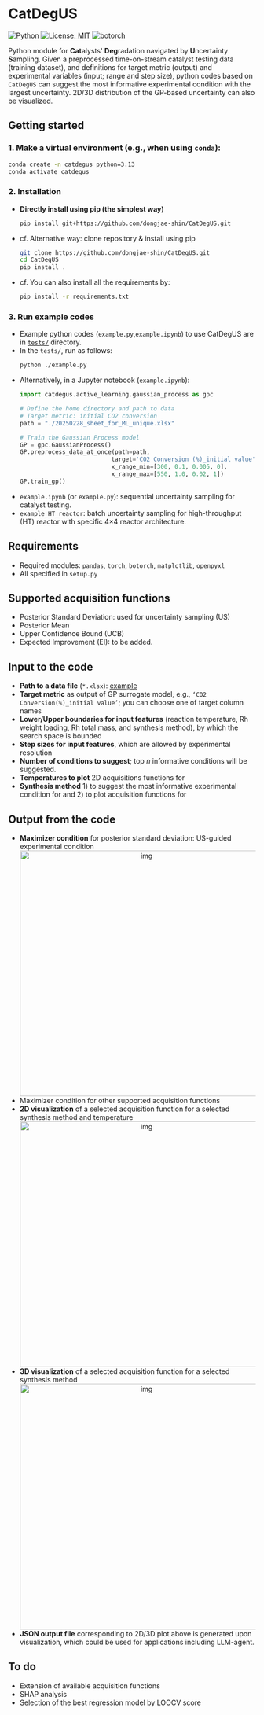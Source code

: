 # CatDegUS

[![Python](https://img.shields.io/badge/python-3.13+-blue.svg)](https://www.python.org/downloads/)
[![License: MIT](https://img.shields.io/badge/License-MIT-yellow.svg)](https://opensource.org/licenses/MIT)
[![botorch](https://img.shields.io/badge/botorch-compatible-green.svg)](https://botorch.org/)

Python module for **Cat**alysts' **Deg**radation navigated by **U**ncertainty **S**ampling. Given a preprocessed time-on-stream catalyst testing data (training dataset), and definitions for target metric (output) and experimental variables (input; range and step size), python codes based on `CatDegUS` can suggest the most informative experimental condition with the largest uncertainty. 2D/3D distribution of the GP-based uncertainty can also be visualized.


## Getting started
### 1. Make a virtual environment (e.g., when using `conda`):
``` bash
conda create -n catdegus python=3.13
conda activate catdegus
```
### 2. Installation
* **Directly install using pip (the simplest way)**
  ``` bash
  pip install git+https://github.com/dongjae-shin/CatDegUS.git
  ```
* cf. Alternative way: clone repository & install using pip
  ``` bash
  git clone https://github.com/dongjae-shin/CatDegUS.git
  cd CatDegUS
  pip install .
  ```
* cf. You can also install all the requirements by:
  ``` bash
  pip install -r requirements.txt
  ```

### 3. Run example codes
* Example python codes (`example.py`,`example.ipynb`) to use CatDegUS are in [`tests/`](https://github.com/dongjae-shin/CatDegUS/blob/main/tests/) directory.
* In the `tests/`, run as follows:
  ``` bash
  python ./example.py
  ```
* Alternatively, in a Jupyter notebook (`example.ipynb`):
  ``` python
  import catdegus.active_learning.gaussian_process as gpc

  # Define the home directory and path to data
  # Target metric: initial CO2 conversion
  path = "./20250228_sheet_for_ML_unique.xlsx"

  # Train the Gaussian Process model
  GP = gpc.GaussianProcess()
  GP.preprocess_data_at_once(path=path,
                            target='CO2 Conversion (%)_initial value',
                            x_range_min=[300, 0.1, 0.005, 0], 
                            x_range_max=[550, 1.0, 0.02, 1])
  GP.train_gp()
  ```
* `example.ipynb` (or `example.py`): sequential uncertainty sampling for catalyst testing.
* `example_HT_reactor`: batch uncertainty sampling for high-throughput (HT) reactor with specific 4×4 reactor architecture.

## Requirements
* Required modules: `pandas`, `torch`, `botorch`, `matplotlib`, `openpyxl`
* All specified in `setup.py`

## Supported acquisition functions
* Posterior Standard Deviation: used for uncertainty sampling (US)
* Posterior Mean
* Upper Confidence Bound (UCB)
* Expected Improvement (EI): to be added.

## Input to the code
* **Path to a data file** (`*.xlsx`): [example](https://github.com/dongjae-shin/CatDegUS/blob/main/tests/20250228_sheet_for_ML_unique.xlsx)
* **Target metric** as output of GP surrogate model, e.g., `‘CO2 Conversion(%)_initial value’`; you can choose one of target column names
* **Lower/Upper boundaries for input features** (reaction temperature, Rh weight loading, Rh total mass, and synthesis method), by which the search space is bounded
* **Step sizes for input features**, which are allowed by experimental resolution
* **Number of conditions to suggest**; top $n$ informative conditions will be suggested.
* **Temperatures to plot** 2D acquisitions functions for
* **Synthesis method** 1) to suggest the most informative experimental condition for and 2) to plot acquisition functions for


## Output from the code
* **Maximizer condition** for posterior standard deviation: US-guided experimental condition
  <div align="center">
    <img src="./imgs/maximizer.png" alt="img" width="500">
  </div>
* Maximizer condition for other supported acquisition functions
* **2D visualization** of a selected acquisition function for a selected synthesis method and temperature
  <div align="center">
    <img src="./imgs/2d_plot.png" alt="img" width="500">
  </div>
* **3D visualization** of a selected acquisition function for a selected synthesis method
  <div align="center">
    <img src="./imgs/3d_plot.png" alt="img" width="500">
  </div>
* **JSON output file** corresponding to 2D/3D plot above is generated upon visualization, which could be used for applications including LLM-agent.

## To do
* Extension of available acquisition functions
* SHAP analysis
* Selection of the best regression model by LOOCV score

